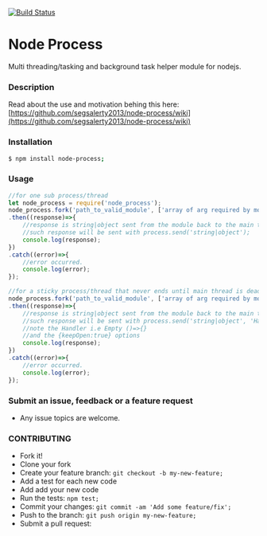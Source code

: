 [![Build Status](https://travis-ci.org/segsalerty2013/node-process.svg?branch=master)](https://travis-ci.org/segsalerty2013/node-process)

# Node Process
Multi threading/tasking and background task helper module for nodejs.

### Description
Read about the use and motivation behing this here: 
[https://github.com/segsalerty2013/node-process/wiki](https://github.com/segsalerty2013/node-process/wiki)

### Installation

```bash
$ npm install node-process;
```

### Usage

```javascript
//for one sub process/thread
let node_process = require('node_process');
node_process.fork('path_to_valid_module', ['array of arg required by module'], true)
.then((response)=>{
    //response is string|object sent from the module back to the main thread
    //such response will be sent with process.send('string|object');
    console.log(response);
})
.catch((error)=>{
    //error occurred.
    console.log(error);
});

//for a sticky process/thread that never ends until main thread is dead
node_process.fork('path_to_valid_module', ['array of arg required by module'], false)
.then((response)=>{
    //response is string|object sent from the module back to the main thread
    //such response will be sent with process.send('string|object', 'Handler' ()=>{}, {keepOpen:true});
    //note the Handler i.e Empty ()=>{}
    //and the {keepOpen:true} options
    console.log(response);
})
.catch((error)=>{
    //error occurred.
    console.log(error);
});
```
### Submit an issue, feedback or a feature request
- Any issue topics are welcome.

### CONTRIBUTING
 - Fork it!
 - Clone your fork
 - Create your feature branch: `git checkout -b my-new-feature;`
 - Add a test for each new code
 - Add add your new code
 - Run the tests: `npm test;`
 - Commit your changes: `git commit -am 'Add some feature/fix';`
 - Push to the branch: `git push origin my-new-feature;`
 - Submit a pull request: 
